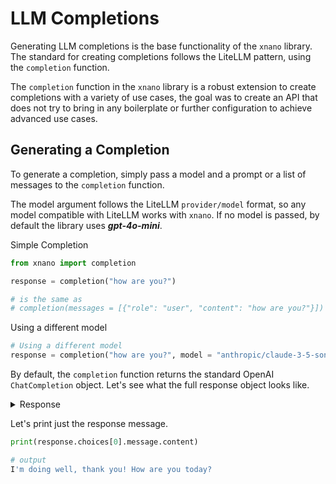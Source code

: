 # **LLM Completions**

Generating LLM completions is the base functionality of the `xnano` library. The standard for creating completions follows the LiteLLM pattern, using the `completion` function.

The `completion` function in the `xnano` library is a robust extension to create completions with a variety of use cases, the goal was to create an API that does not try to bring in any boilerplate or further configuration to achieve advanced use cases.

## **Generating a Completion**

To generate a completion, simply pass a model and a prompt or a list of messages to the `completion` function. 

The model argument follows the LiteLLM `provider/model` format, so any model compatible with LiteLLM works with `xnano`. If no model is passed, by default the library uses ___gpt-4o-mini___. 

<summary>Simple Completion</summary>

```python
from xnano import completion

response = completion("how are you?")

# is the same as
# completion(messages = [{"role": "user", "content": "how are you?"}])
```

<summary>Using a different model</summary>

```python
# Using a different model
response = completion("how are you?", model = "anthropic/claude-3-5-sonnet-latest")
```

By default, the `completion` function returns the standard OpenAI `ChatCompletion` object. Let's see what the full response object looks like.

<details closed>
<summary>Response</summary>
```bash
# output
ModelResponse(
    id='chatcmpl-ad902c86-7133-4cff-9579-46f86f4b6f9e',
    created=1731461313,
    model='claude-3-5-sonnet-latest',
    object='chat.completion',
    system_fingerprint=None,
    choices=[
        Choices(
            finish_reason='stop',
            index=0,
            message=Message(
                content="I'm doing well, thank you! How are you today?",
                role='assistant',
                tool_calls=None,
                function_call=None
            )
        )
    ],
    usage=Usage(
        completion_tokens=16,
        prompt_tokens=12,
        total_tokens=28,
        completion_tokens_details=None,
        prompt_tokens_details=PromptTokensDetailsWrapper(
            audio_tokens=None,
            cached_tokens=0,
            text_tokens=None,
            image_tokens=None
        ),
        cache_creation_input_tokens=0,
        cache_read_input_tokens=0
    )
)
```
</details>

Let's print just the response message.

```python
print(response.choices[0].message.content)
```

```bash
# output
I'm doing well, thank you! How are you today?
```